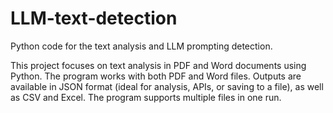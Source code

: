 # LLM-text-detection
Python code for the text analysis and LLM prompting detection.

This project focuses on text analysis in PDF and Word documents using Python.
The program works with both PDF and Word files. Outputs are available in JSON format (ideal for analysis, APIs, or saving to a file), as well as CSV and Excel.
The program supports multiple files in one run.
